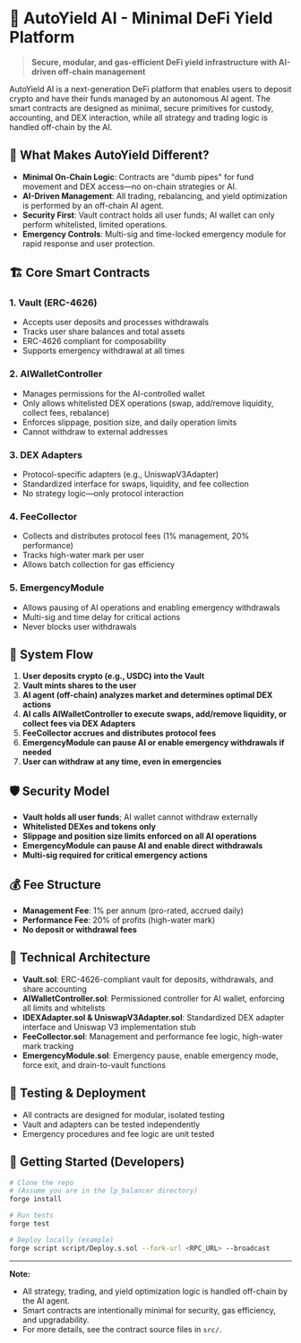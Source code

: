 # 🚀 AutoYield AI - Minimal DeFi Yield Platform

> **Secure, modular, and gas-efficient DeFi yield infrastructure with AI-driven off-chain management**

AutoYield AI is a next-generation DeFi platform that enables users to deposit crypto and have their funds managed by an autonomous AI agent. The smart contracts are designed as minimal, secure primitives for custody, accounting, and DEX interaction, while all strategy and trading logic is handled off-chain by the AI.

## 🎯 What Makes AutoYield Different?

- **Minimal On-Chain Logic**: Contracts are "dumb pipes" for fund movement and DEX access—no on-chain strategies or AI.
- **AI-Driven Management**: All trading, rebalancing, and yield optimization is performed by an off-chain AI agent.
- **Security First**: Vault contract holds all user funds; AI wallet can only perform whitelisted, limited operations.
- **Emergency Controls**: Multi-sig and time-locked emergency module for rapid response and user protection.

## 🏗️ Core Smart Contracts

### 1. Vault (ERC-4626)
- Accepts user deposits and processes withdrawals
- Tracks user share balances and total assets
- ERC-4626 compliant for composability
- Supports emergency withdrawal at all times

### 2. AIWalletController
- Manages permissions for the AI-controlled wallet
- Only allows whitelisted DEX operations (swap, add/remove liquidity, collect fees, rebalance)
- Enforces slippage, position size, and daily operation limits
- Cannot withdraw to external addresses

### 3. DEX Adapters
- Protocol-specific adapters (e.g., UniswapV3Adapter)
- Standardized interface for swaps, liquidity, and fee collection
- No strategy logic—only protocol interaction

### 4. FeeCollector
- Collects and distributes protocol fees (1% management, 20% performance)
- Tracks high-water mark per user
- Allows batch collection for gas efficiency

### 5. EmergencyModule
- Allows pausing of AI operations and enabling emergency withdrawals
- Multi-sig and time delay for critical actions
- Never blocks user withdrawals

## 🔄 System Flow

1. **User deposits crypto (e.g., USDC) into the Vault**
2. **Vault mints shares to the user**
3. **AI agent (off-chain) analyzes market and determines optimal DEX actions**
4. **AI calls AIWalletController to execute swaps, add/remove liquidity, or collect fees via DEX Adapters**
5. **FeeCollector accrues and distributes protocol fees**
6. **EmergencyModule can pause AI or enable emergency withdrawals if needed**
7. **User can withdraw at any time, even in emergencies**

## 🛡️ Security Model

- **Vault holds all user funds**; AI wallet cannot withdraw externally
- **Whitelisted DEXes and tokens only**
- **Slippage and position size limits enforced on all AI operations**
- **EmergencyModule can pause AI and enable direct withdrawals**
- **Multi-sig required for critical emergency actions**

## 💰 Fee Structure

- **Management Fee**: 1% per annum (pro-rated, accrued daily)
- **Performance Fee**: 20% of profits (high-water mark)
- **No deposit or withdrawal fees**

## 🔧 Technical Architecture

- **Vault.sol**: ERC-4626-compliant vault for deposits, withdrawals, and share accounting
- **AIWalletController.sol**: Permissioned controller for AI wallet, enforcing all limits and whitelists
- **IDEXAdapter.sol & UniswapV3Adapter.sol**: Standardized DEX adapter interface and Uniswap V3 implementation stub
- **FeeCollector.sol**: Management and performance fee logic, high-water mark tracking
- **EmergencyModule.sol**: Emergency pause, enable emergency mode, force exit, and drain-to-vault functions

## 🧪 Testing & Deployment

- All contracts are designed for modular, isolated testing
- Vault and adapters can be tested independently
- Emergency procedures and fee logic are unit tested

## 🚀 Getting Started (Developers)

```bash
# Clone the repo
# (Assume you are in the lp_balancer directory)
forge install

# Run tests
forge test

# Deploy locally (example)
forge script script/Deploy.s.sol --fork-url <RPC_URL> --broadcast
```

---

**Note:**
- All strategy, trading, and yield optimization logic is handled off-chain by the AI agent.
- Smart contracts are intentionally minimal for security, gas efficiency, and upgradability.
- For more details, see the contract source files in `src/`.